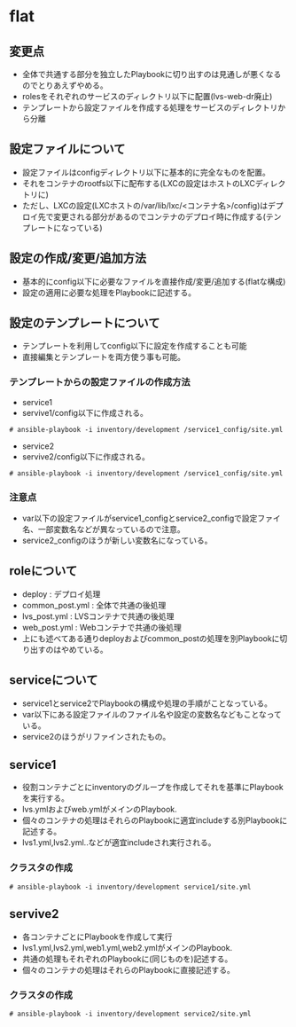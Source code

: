 # flat
## 変更点

* 全体で共通する部分を独立したPlaybookに切り出すのは見通しが悪くなるのでとりあえずやめる。
* rolesをそれぞれのサービスのディレクトリ以下に配置(lvs-web-dr廃止)
* テンプレートから設定ファイルを作成する処理をサービスのディレクトリから分離

## 設定ファイルについて
* 設定ファイルはconfigディレクトリ以下に基本的に完全なものを配置。
* それをコンテナのrootfs以下に配布する(LXCの設定はホストのLXCディレクトリに)
 * ただし、LXCの設定(LXCホストの/var/lib/lxc/<コンテナ名>/config)はデプロイ先で変更される部分があるのでコンテナのデプロイ時に作成する(テンプレートになっている)

## 設定の作成/変更/追加方法
* 基本的にconfig以下に必要なファイルを直接作成/変更/追加する(flatな構成)
* 設定の適用に必要な処理をPlaybookに記述する。

## 設定のテンプレートについて
* テンプレートを利用してconfig以下に設定を作成することも可能
* 直接編集とテンプレートを両方使う事も可能。
### テンプレートからの設定ファイルの作成方法
* service1
 * servive1/config以下に作成される。
```
# ansible-playbook -i inventory/development /service1_config/site.yml
```
* service2
 * servive2/config以下に作成される。
```
# ansible-playbook -i inventory/development /service1_config/site.yml
```
### 注意点
* var以下の設定ファイルがservice1_configとservice2_configで設定ファイ名、一部変数名などが異なっているので注意。
* service2_configのほうが新しい変数名になっている。
## roleについて
* deploy : デプロイ処理
* common_post.yml : 全体で共通の後処理
* lvs_post.yml : LVSコンテナで共通の後処理
* web_post.yml : Webコンテナで共通の後処理
 * 上にも述べてある通りdeployおよびcommon_postの処理を別Playbookに切り出すのはやめている。

## serviceについて
* service1とservice2でPlaybookの構成や処理の手順がことなっている。
* var以下にある設定ファイルのファイル名や設定の変数名などもことなっている。
 * service2のほうがリファインされたもの。

## service1
* 役割コンテナごとにinventoryのグループを作成してそれを基準にPlaybookを実行する。 
 * lvs.ymlおよびweb.ymlがメインのPlaybook.
 * 個々のコンテナの処理はそれらのPlaybookに適宜includeする別Playbookに記述する。
  * lvs1.yml,lvs2.yml..などが適宜includeされ実行される。
  
### クラスタの作成
```
# ansible-playbook -i inventory/development service1/site.yml
```

## servive2
* 各コンテナごとにPlaybookを作成して実行
 * lvs1.yml,lvs2.yml,web1.yml,web2.ymlがメインのPlaybook.
 * 共通の処理もそれぞれのPlaybookに(同じものを)記述する。
 * 個々のコンテナの処理はそれらのPlaybookに直接記述する。

### クラスタの作成
```
# ansible-playbook -i inventory/development service2/site.yml
```
